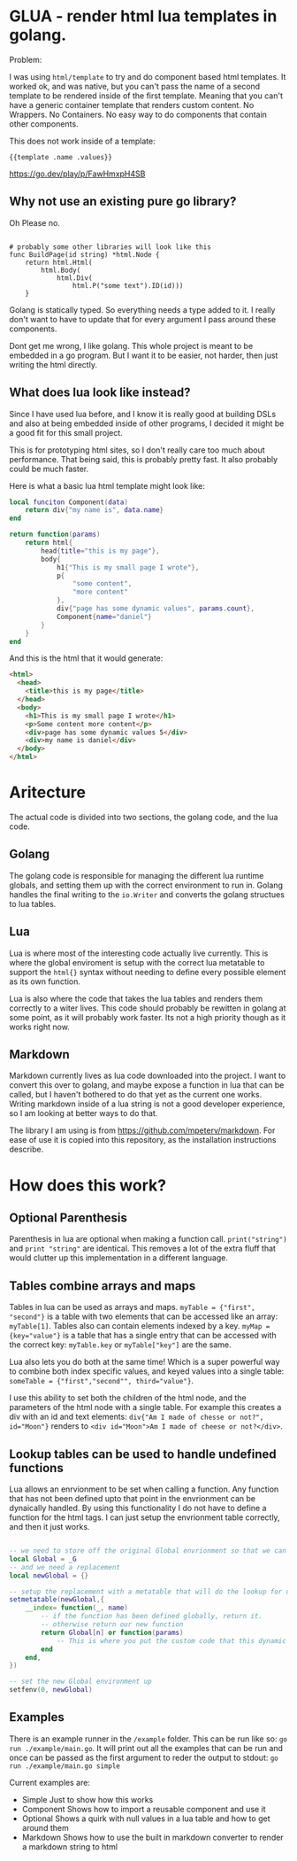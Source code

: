 # GLUA - render html lua templates in golang.

Problem:

I was using `html/template` to try and do component based html templates. It worked ok, and was native, but you can't pass the name of a second template to be rendered inside of the first template. Meaning that you can't have a generic container template that renders custom content. No Wrappers. No Containers. No easy way to do components that contain other components.


This does not work inside of a template:

```
{{template .name .values}}
```

https://go.dev/play/p/FawHmxpH4SB

## Why not use an existing pure go library?

Oh Please no.

```golang

# probably some other libraries will look like this
func BuildPage(id string) *html.Node {
    return html.Html(
        html.Body(
            html.Div(
                html.P("some text").ID(id)))
    }
```

Golang is statically typed. So everything needs a type added to it. I really don't want to have to update that for every argument I pass around these components.

Dont get me wrong, I like golang. This whole project is meant to be embedded in a go program. But I want it to be easier, not harder, then just writing the html directly.

## What does lua look like instead?

Since I have used lua before, and I know it is really good at building DSLs and also at being embedded inside of other programs, I decided it might be a good fit for this small project.

This is for prototyping html sites, so I don't really care too much about performance. That being said, this is probably pretty fast. It also probably could be much faster.

Here is what a basic lua html template might look like:

``` lua
local funciton Component(data)
	return div{"my name is", data.name}
end

return function(params)
	return html{
		head{title="this is my page"},
		body{
			h1{"This is my small page I wrote"},
			p{
				"some content",
				"more content"
			},
			div{"page has some dynamic values", params.count},
			Component{name="daniel"}
		}
	}
end
```

And this is the html that it would generate:

```html
<html>
  <head>
    <title>this is my page</title>
  </head>
  <body>
    <h1>This is my small page I wrote</h1>
    <p>Some content more content</p>
    <div>page has some dynamic values 5</div>
    <div>my name is daniel</div>
  </body>
</html>
```

# Aritecture

The actual code is divided into two sections, the golang code, and the lua code.

## Golang

The golang code is responsible for managing the different lua runtime globals, and setting them up with the correct environment to run in. Golang handles the final writing to the `io.Writer` and converts the golang structues to lua tables.

## Lua

Lua is where most of the interesting code actually live currently. This is where the global enviroment is setup with the correct lua metatable to support the `html{}` syntax without needing to define every possible element as its own function.

Lua is also where the code that takes the lua tables and renders them correctly to a witer lives. This code should probably be rewitten in golang at some point, as it will probably work faster. Its not a high priority though as it works right now.

## Markdown

Markdown currently lives as lua code downloaded into the project. I want to convert this over to golang, and maybe expose a function in lua that can be called, but I haven't bothered to do that yet as the current one works. Writing markdown inside of a lua string is not a good developer experience, so I am looking at better ways to do that.

The library I am using is from https://github.com/mpeterv/markdown. For ease of use it is copied into this repository, as the installation instructions describe.

# How does this work?

## Optional Parenthesis

Parenthesis in lua are optional when making a function call. `print("string")` and `print "string"` are identical. This removes a lot of the extra fluff that would clutter up this implementation in a different language.

## Tables combine arrays and maps

Tables in lua can be used as arrays and maps. `myTable = {"first", "second"}` is a table with two elements that can be accessed like an array: `myTable[1]`. Tables also can contain elements indexed by a key. `myMap = {key="value"}` is a table that has a single entry that can be accessed with the correct key: `myTable.key` or `myTable["key"]` are the same.

Lua also lets you do both at the same time! Which is a super powerful way to combine both index specific values, and keyed values into a single table: `someTable = {"first","second"", third="value"}`.

I use this ability to set both the children of the html node, and the parameters of the html node with a single table. For example this creates a div with an id and text elements: `div{"Am I made of chesse or not?", id="Moon"}` renders to `<div id="Moon">Am I made of cheese or not?</div>`.

## Lookup tables can be used to handle undefined functions

Lua allows an enrvionment to be set when calling a function. Any function that has not been defined upto that point in the envrionment can be dynaically handled. By using this functionality I do not have to define a function for the html tags. I can just setup the envrionment table correctly, and then it just works.

```lua

-- we need to store off the original Global envrionment so that we can access it later
local Global = _G
-- and we need a replacement
local newGlobal = {}

-- setup the replacement with a metatable that will do the lookup for us
setmetatable(newGlobal,{
	__index= function(_, name)
        -- if the function has been defined globally, return it.
        -- otherwise return our new function
		return Global[n] or function(params)
            -- This is where you put the custom code that this dynamic function should run
		end
	end,
})

-- set the new Global environment up
setfenv(0, newGlobal)

```

## Examples

There is an example runner in the `/example` folder. This can be run like so: `go run ./example/main.go`. It will print out all the examples that can be run and once can be passed as the first argument to reder the output to stdout: `go run ./example/main.go simple`

Current examples are:

- Simple
    Just to show how this works
- Component
    Shows how to import a reusable component and use it
- Optional
    Shows a quirk with null values in a lua table and how to get around them
- Markdown
    Shows how to use the built in markdown converter to render a markdown string to html
